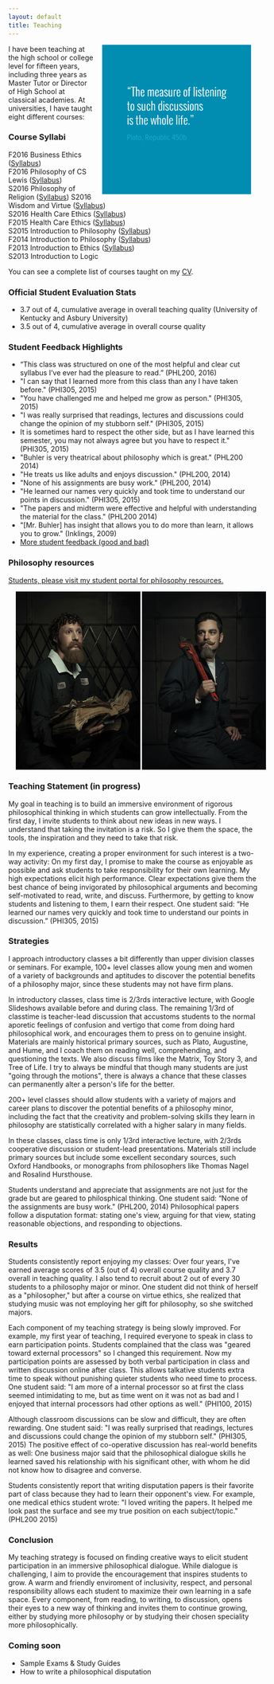 ```yaml
---
layout: default
title: Teaching
---
```


<img src="/img/measurelearning.png" alt="propermeasure" align="right" hspace="15" height="300" width="300">

I have been teaching at the high school or college level for fifteen years, including three years as Master Tutor or Director of High School at classical academies. At universities, I have taught eight different courses: 

### Course Syllabi
F2016 Business Ethics ([Syllabus](/334))  
F2016 Philosophy of CS Lewis ([Syllabus](/251))  
S2016 Philosophy of Religion ([Syllabus](/554))
S2016 Wisdom and Virtue  ([Syllabus](/PHL293))  
S2016 Health Care Ethics ([Syllabus](/PHI305))    
F2015 Health Care Ethics ([Syllabus](/PHI305))       
S2015 Introduction to Philosophy ([Syllabus](/PHL200))   
F2014 Introduction to Philosophy ([Syllabus](/PHL200))    
F2013 Introduction to Ethics ([Syllabus](https://docs.google.com/document/d/1u2FI836N6FcWWs2I5BrbLF1tQav9wjcDJiOU0bRkfRw/edit))     
S2013 Introduction to Logic   

You can see a complete list of courses taught on my [CV](/Buhler-CV.pdf). 

### Official Student Evaluation Stats
+  3.7 out of 4, cumulative average in overall teaching quality (University of Kentucky and Asbury University)
+  3.5 out of 4, cumulative average in overall course quality
 
### Student Feedback Highlights ###
* “This class was structured on one of the most helpful and clear cut syllabus I’ve ever had the pleasure to read.” (PHL200, 2016)
* "I can say that I learned more from this class than any I have taken before." (PHI305, 2015)
*  "You have challenged me and helped me grow as person." (PHI305, 2015)
*  "I was really surprised that readings, lectures and discussions could change the opinion of my stubborn self." (PHI305, 2015)
*  It is sometimes hard to respect the other side, but as I have learned this semester, you may not always agree but you have to respect it." (PHI305, 2015) 
* "Buhler is very theatrical about philosophy which is great." (PHL200 2014)
* "He treats us like adults and enjoys discussion." (PHL200, 2014)
* "None of his assignments are busy work." (PHL200, 2014)
* "He learned our names very quickly and took time to understand our points in discussion." (PHI305, 2015)
* "The papers and midterm were effective and helpful with understanding the material for the class." (PHL200 2014)
*  "[Mr. Buhler] has insight that allows you to do more than learn, it allows you to grow." (Inklings, 2009)
*  [More student feedback (good and bad)](/student-feedback)

### Philosophy resources ###

[Students, please visit my student portal for philosophy resources.](/philosophy) 

<img src="/img/mechanics.jpg" alt="mechanics" align="center" hspace="15">


### Teaching Statement (in progress)

My goal in teaching is to build an immersive environment of rigorous philosophical thinking in which students can grow intellectually. From the first day, I invite students to think about new ideas in new ways. I understand that taking the invitation is a risk. So I give them the space, the tools, the inspiration and they need to take that risk. 

In my experience, creating a proper environment for such interest is a two-way activity: On my first day, I promise to make the course as enjoyable as possible and ask students to take responsibility for their own learning. My high expectations elicit high performance. Clear expectations give them the best chance of being invigorated by philosophical arguments and becoming self-motivated to read, write, and discuss. Furthermore, by getting to know students and listening to them, I earn their respect. One student said: “He learned our names very quickly and took time to understand our points in discussion.” (PHI305, 2015) 

### Strategies

I approach introductory classes a bit differently than upper division classes or seminars. For example, 100+ level classes allow young men and women of a variety of backgrounds and aptitudes to discover the potential benefits of a philosophy major, since these students may not have firm plans.

In introductory classes, class time is 2/3rds interactive lecture, with Google Slideshows available before and during class. The remaining 1/3rd of classtime is teacher-lead discussion that accustoms students to the normal aporetic feelings of confusion and vertigo that come from doing hard philosophical work, and encourages them to press on to genuine insight. Materials are mainly historical primary sources, such as Plato, Augustine, and Hume, and I coach them on reading well, comprehending, and questioning the texts. We also discuss films like the Matrix, Toy Story 3, and Tree of Life. I try to always be mindful that though many students are just "going through the motions", there is always a chance that these classes can permanently alter a person's life for the better. 

200+ level classes should allow students with a variety of majors and career plans to discover the potential benefits of a philosophy minor, including the fact that the creativity and problem-solving skills they learn in philosophy are statistically correlated with a higher salary in many fields. 

In these classes, class time is only 1/3rd interactive lecture, with 2/3rds cooperative discussion or student-lead presentations. Materials still include primary sources but include some excellent secondary sources, such Oxford Handbooks, or monographs from philosophers like Thomas Nagel and Rosalind Hursthouse. 

Students understand and appreciate that assignments are not just for the grade but are geared to philosphical thinking. One student said:  “None of the assignments are busy work." (PHL200, 2014) Philosophical papers follow a disputation format: stating one's view, arguing for that view, stating reasonable objections, and responding to objections. 

### Results

Students consistently report enjoying my classes: Over four years, I've earned average scores of 3.5 (out of 4) overall course quality and 3.7 overall in teaching quality. I also tend to recruit about 2 out of every 30 students to a philosophy major or minor. One student did not think of herself as a "philosopher," but after a course on virtue ethics, she realized that studying music was not employing her gift for philosophy, so she switched majors. 

Each component of my teaching strategy is being slowly improved. For example, my first year of teaching, I required everyone to speak in class to earn participation points. Students complained that the class was "geared toward external processors" so I changed this requirement. Now my participation points are assessed by both verbal participation in class and written discussion online after class. This allows talkative students extra time to speak without punishing quieter students who need time to process. One student said: "I am more of a internal processor so at first the class seemed intimidating to me, but as time went on it was not as bad and I enjoyed that internal processors had other options as well." (PHI100, 2015)

Although classroom discussions can be slow and difficult, they are often rewarding. One student said: "I was really surprised that readings, lectures and discussions could change the opinion of my stubborn self." (PHI305, 2015) The positive effect of co-operative discussion has real-world benefits as well: One business major said that the  philosophical dialogue skills he learned saved his relationship with his significant other, with whom he did not know how to disagree and converse. 

Students consistently report that writing disputation papers is their favorite part of class because they had to learn their opponent's view. For example, one medical ethics student wrote: "I loved writing the papers. It helped me look past the surface and see my true position on each subject/topic." (PHL200 2015) 


### Conclusion

My teaching strategy is focused on finding creative ways to elicit student participation in an immersive philosophical dialogue. While dialogue is challenging, I aim to provide the encouragement that inspires students to grow. A warm and friendly enviroment of inclusivity, respect, and personal responsibility allows each student to maximize their own learning in a safe space. Every component, from reading, to writing, to discussion, opens their eyes to a new way of thinking and invites them to continue growing, either by studying more philosophy or by studying their chosen speciality more philosophically. 



### Coming soon ###
* Sample Exams & Study Guides
* How to write a philosophical disputation

[^1]: Costa ML, Van Rensburg L, Rushton N. Does teaching style matter? A randomised trial of group discussion versus lectures in orthopaedic undergraduate teaching. Medical education. 2007 Feb 1;41(2):214-7.
 